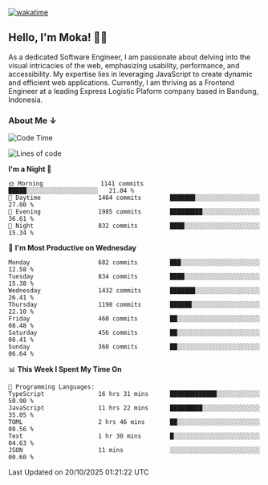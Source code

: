 [![wakatime](https://wakatime.com/badge/user/af9abd23-dba3-4dbe-973c-b045a9417a55.svg?style=social)](https://wakatime.com/@af9abd23-dba3-4dbe-973c-b045a9417a55)
## Hello, I'm Moka! 👋🏼


As a dedicated Software Engineer, I am passionate about delving into the visual intricacies of the web, emphasizing usability, performance, and accessibility. My expertise lies in leveraging JavaScript to create dynamic and efficient web applications. Currently, I am thriving as a Frontend Engineer at a leading Express Logistic Plaform company based in Bandung, Indonesia.

### About Me ↓

<!--START_SECTION:waka-->
![Code Time](http://img.shields.io/badge/Code%20Time-12%2C676%20hrs%2016%20mins-blue)

![Lines of code](https://img.shields.io/badge/From%20Hello%20World%20I%27ve%20Written-11.3%20million%20lines%20of%20code-blue)

**I'm a Night 🦉** 

```text
🌞 Morning                1141 commits        █████░░░░░░░░░░░░░░░░░░░░   21.04 % 
🌆 Daytime                1464 commits        ███████░░░░░░░░░░░░░░░░░░   27.00 % 
🌃 Evening                1985 commits        █████████░░░░░░░░░░░░░░░░   36.61 % 
🌙 Night                  832 commits         ████░░░░░░░░░░░░░░░░░░░░░   15.34 % 
```
📅 **I'm Most Productive on Wednesday** 

```text
Monday                   682 commits         ███░░░░░░░░░░░░░░░░░░░░░░   12.58 % 
Tuesday                  834 commits         ████░░░░░░░░░░░░░░░░░░░░░   15.38 % 
Wednesday                1432 commits        ███████░░░░░░░░░░░░░░░░░░   26.41 % 
Thursday                 1198 commits        ██████░░░░░░░░░░░░░░░░░░░   22.10 % 
Friday                   460 commits         ██░░░░░░░░░░░░░░░░░░░░░░░   08.48 % 
Saturday                 456 commits         ██░░░░░░░░░░░░░░░░░░░░░░░   08.41 % 
Sunday                   360 commits         ██░░░░░░░░░░░░░░░░░░░░░░░   06.64 % 
```


📊 **This Week I Spent My Time On** 

```text
💬 Programming Languages: 
TypeScript               16 hrs 31 mins      █████████████░░░░░░░░░░░░   50.90 % 
JavaScript               11 hrs 22 mins      █████████░░░░░░░░░░░░░░░░   35.05 % 
TOML                     2 hrs 46 mins       ██░░░░░░░░░░░░░░░░░░░░░░░   08.56 % 
Text                     1 hr 30 mins        █░░░░░░░░░░░░░░░░░░░░░░░░   04.63 % 
JSON                     11 mins             ░░░░░░░░░░░░░░░░░░░░░░░░░   00.60 % 
```


 Last Updated on 20/10/2025 01:21:22 UTC
<!--END_SECTION:waka-->
